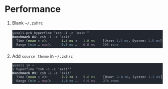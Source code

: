 # Performance

1. Blank `~/.zshrc`

    ![image_2021-06-18-14-26-29](assets/performance/image_2021-06-18-14-26-29.png)

2. Add `source theme` in `~/.zshrc`

    ![image_2021-06-18-14-30-11](assets/performance/image_2021-06-18-14-30-11.png)
